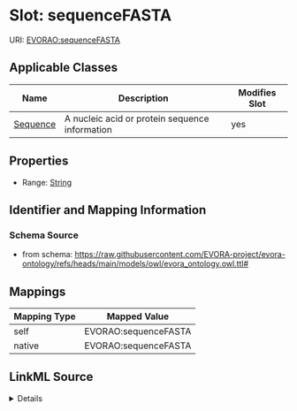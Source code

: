 

# Slot: sequenceFASTA



URI: [EVORAO:sequenceFASTA](https://raw.githubusercontent.com/EVORA-project/evora-ontology/refs/heads/main/models/owl/evora_ontology.owl.ttl#sequenceFASTA)



<!-- no inheritance hierarchy -->





## Applicable Classes

| Name | Description | Modifies Slot |
| --- | --- | --- |
| [Sequence](Sequence.md) | A nucleic acid or protein sequence information |  yes  |







## Properties

* Range: [String](String.md)





## Identifier and Mapping Information







### Schema Source


* from schema: https://raw.githubusercontent.com/EVORA-project/evora-ontology/refs/heads/main/models/owl/evora_ontology.owl.ttl#




## Mappings

| Mapping Type | Mapped Value |
| ---  | ---  |
| self | EVORAO:sequenceFASTA |
| native | EVORAO:sequenceFASTA |




## LinkML Source

<details>
```yaml
name: sequenceFASTA
from_schema: https://raw.githubusercontent.com/EVORA-project/evora-ontology/refs/heads/main/models/owl/evora_ontology.owl.ttl#
rank: 1000
alias: sequenceFASTA
domain_of:
- Sequence
range: string

```
</details>